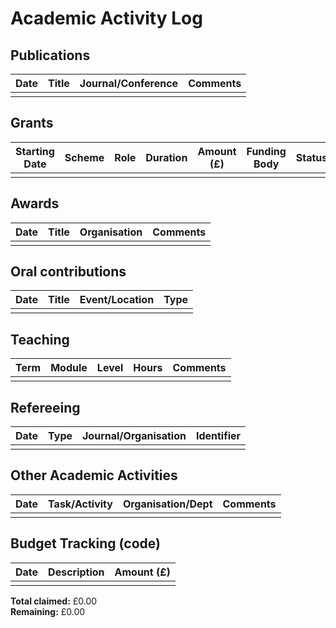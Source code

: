 <!--
Dr Jesús Rubio
jesus@rubiojimeenz.com

Created: March 2025
Modified: June 2025
-->

# Academic Activity Log

## Publications

| Date | Title | Journal/Conference | Comments |
|------|-------|--------------------|----------|
|      |       |                    |          |

## Grants

| Starting Date | Scheme | Role | Duration | Amount (£) | Funding Body | Status |
|---------------|--------|------|----------|------------|--------------|--------|
|               |        |      |          |            |              |        |

## Awards

| Date | Title | Organisation | Comments |
|------|-------|--------------|----------|
|      |       |              |          |

## Oral contributions

| Date | Title | Event/Location | Type |
|------|-------|----------------|------|
|      |       |                |      |

## Teaching

| Term | Module | Level | Hours | Comments |
|------|--------|-------|-------|----------|
|      |        |       |       |          |

## Refereeing

| Date | Type | Journal/Organisation | Identifier |
|------|------|----------------------|------------|
|      |      |                      |            |

## Other Academic Activities

| Date | Task/Activity  | Organisation/Dept | Comments |
|------|----------------|-------------------|----------|
|      |                |                   |          |

## Budget Tracking (code)

| Date | Description | Amount (£) |
|------|-------------|------------|
|      |             |            |

**Total claimed:** £0.00  
**Remaining:** £0.00
